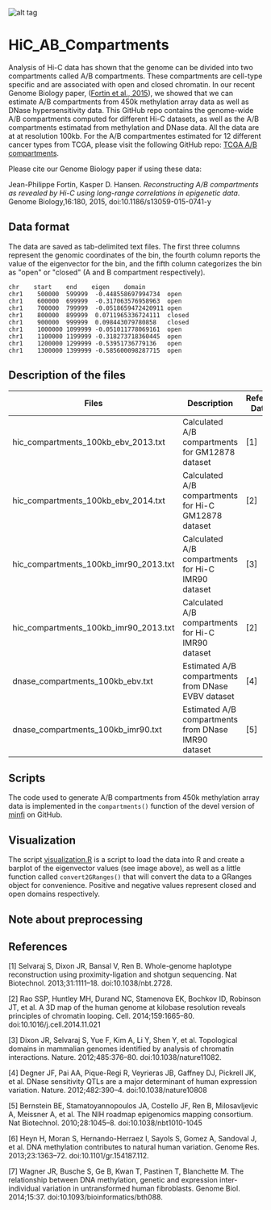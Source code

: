 ![alt tag](https://raw.github.com/jfortin1/TCGA_AB_Compartments/master/figures/try.png)

# HiC_AB_Compartments

Analysis of Hi-C data has shown that the genome can be divided into two compartments
called A/B compartments. These compartments are cell-type specific and are
associated with open and closed chromatin. In our recent Genome Biology paper, ([Fortin et al., 2015](http://www.genomebiology.com/2015/16/1/180)), we showed that we can estimate A/B compartments from 450k methylation array data as well as DNase hypersensitivity data. This GitHub repo contains the genome-wide A/B compartments computed for different Hi-C datasets, as well as the A/B compartments estimatad from methylation and DNase data. All the data are at at resolution 100kb. For the A/B compartmentes estimated for 12 different cancer types from TCGA, please visit the following GitHub repo: [TCGA A/B compartments](https://github.com/Jfortin1/TCGA_AB_Compartments).

Please cite our Genome Biology paper if using these data:

Jean-Philippe Fortin, Kasper D. Hansen. *Reconstructing A/B compartments as revealed by Hi-C using long-range correlations in epigenetic data*. Genome Biology,16:180, 2015, doi:10.1186/s13059-015-0741-y



## Data format
The data are saved as tab-delimited text files. The first three columns represent the genomic coordinates of the bin, the fourth column reports the value of the eigenvector for the bin, and the fifth column categorizes the bin as "open" or "closed" (A and B compartment respectively). 
```{}
chr    start    end    eigen    domain
chr1	500000	599999	-0.448558697994734	open
chr1	600000	699999	-0.317063576958963	open
chr1	700000	799999	-0.0518659472420911	open
chr1	800000	899999	0.0711965336724111	closed
chr1	900000	999999	0.098443079780858	closed
chr1	1000000	1099999	-0.051011778069161	open
chr1	1100000	1199999	-0.318273718360445	open
chr1	1200000	1299999	-0.53951736779136	open
chr1	1300000	1399999	-0.585600098287715	open

```

## Description of the files

| Files        | Description  | Reference Dataset
| ------------- |-------------| ------------- |
| hic_compartments_100kb_ebv_2013.txt     | Calculated A/B compartments for GM12878 dataset | [1] | 
| hic_compartments_100kb_ebv_2014.txt | Calculated A/B compartments for Hi-C GM12878 dataset | [2] |
| hic_compartments_100kb_imr90_2013.txt | Calculated A/B compartments for Hi-C IMR90 dataset | [3] |
| hic_compartments_100kb_imr90_2013.txt | Calculated A/B compartments for Hi-C IMR90 dataset | [2] |
| dnase_compartments_100kb_ebv.txt | Estimated A/B compartments from DNase EVBV dataset | [4] |
| dnase_compartments_100kb_imr90.txt | Estimated A/B compartments from DNase IMR90 dataset | [5] |


## Scripts

The code used to generate A/B compartments from 450k methylation array data is implemented in the `compartments()` function of the devel version of [minfi](https://github.com/kasperdanielhansen/minfi/blob/master/R/compartments.R) on GitHub.

## Visualization 

The script [visualization.R](https://github.com/Jfortin1/TCGA_AB_Compartments/blob/master/scripts/visualization.R) is a script to load the data into R and create a barplot of the eigenvector values (see image above), as well as a little function called `convert2GRanges()` that will convert the data to a GRanges object for convenience. Positive and negative values represent closed and open domains respectively. 

## Note about preprocessing

## References

[1] Selvaraj S, Dixon JR, Bansal V, Ren B. Whole-genome haplotype
reconstruction using proximity-ligation and shotgun sequencing. Nat
Biotechnol. 2013;31:1111–18. doi:10.1038/nbt.2728.

[2] Rao SSP, Huntley MH, Durand NC, Stamenova EK, Bochkov ID,
Robinson JT, et al. A 3D map of the human genome at kilobase resolution
reveals principles of chromatin looping. Cell. 2014;159:1665–80.
doi:10.1016/j.cell.2014.11.021

[3] Dixon JR, Selvaraj S, Yue F, Kim A, Li Y, Shen Y, et al. Topological
domains in mammalian genomes identified by analysis of chromatin
interactions. Nature. 2012;485:376–80. doi:10.1038/nature11082.

[4] Degner JF, Pai AA, Pique-Regi R, Veyrieras JB, Gaffney DJ, Pickrell JK,
et al. DNase sensitivity QTLs are a major determinant of human
expression variation. Nature. 2012;482:390–4. doi:10.1038/nature10808

[5] Bernstein BE, Stamatoyannopoulos JA, Costello JF, Ren B, Milosavljevic
A, Meissner A, et al. The NIH roadmap epigenomics mapping consortium.
Nat Biotechnol. 2010;28:1045–8. doi:10.1038/nbt1010-1045

[6] Heyn H, Moran S, Hernando-Herraez I, Sayols S, Gomez A, Sandoval J,
et al. DNA methylation contributes to natural human variation. Genome
Res. 2013;23:1363–72. doi:10.1101/gr.154187.112.

[7] Wagner JR, Busche S, Ge B, Kwan T, Pastinen T, Blanchette M. The
relationship between DNA methylation, genetic and expression
inter-individual variation in untransformed human fibroblasts. Genome
Biol. 2014;15:37. doi:10.1093/bioinformatics/bth088.

